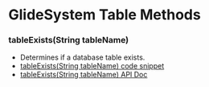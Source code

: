 # GlideSystem Table Methods

### tableExists(String tableName)
  * Determines if a database table exists.
  * [tableExists(String tableName) code snippet](tableExists.js)
  * [tableExists(String tableName) API Doc](https://developer.servicenow.com/dev.do#!/reference/api/rome/server_legacy/c_GlideSystemAPI#r_GS-tableExists_S)
